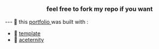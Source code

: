 <h3 align="center">feel free to fork my repo if you want </h3>

--- 🚀 this [portfolio ](https//:polymad.dev) was built with :

-   🚀 [template](https://github.com/adrianhajdin/portfolio)
-   🚀 [aceternity](https://ui.aceternity.com/)
